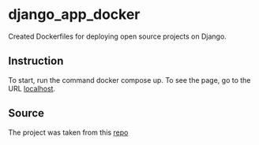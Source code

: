 # django_app_docker
Сreated Dockerfiles for deploying open source projects on Django.

## Instruction
To start, run the command docker compose up. To see the page, go to the URL [localhost](http://localhost:8000/).

## Source
The project was taken from this [repo](https://github.com/vacchiano/django-recipe-app) 
